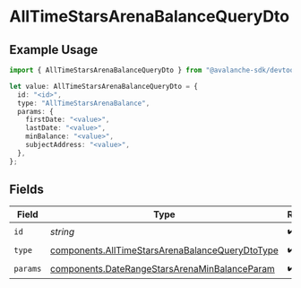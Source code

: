 # AllTimeStarsArenaBalanceQueryDto

## Example Usage

```typescript
import { AllTimeStarsArenaBalanceQueryDto } from "@avalanche-sdk/devtools/models/components";

let value: AllTimeStarsArenaBalanceQueryDto = {
  id: "<id>",
  type: "AllTimeStarsArenaBalance",
  params: {
    firstDate: "<value>",
    lastDate: "<value>",
    minBalance: "<value>",
    subjectAddress: "<value>",
  },
};
```

## Fields

| Field                                                                                                              | Type                                                                                                               | Required                                                                                                           | Description                                                                                                        |
| ------------------------------------------------------------------------------------------------------------------ | ------------------------------------------------------------------------------------------------------------------ | ------------------------------------------------------------------------------------------------------------------ | ------------------------------------------------------------------------------------------------------------------ |
| `id`                                                                                                               | *string*                                                                                                           | :heavy_check_mark:                                                                                                 | N/A                                                                                                                |
| `type`                                                                                                             | [components.AllTimeStarsArenaBalanceQueryDtoType](../../models/components/alltimestarsarenabalancequerydtotype.md) | :heavy_check_mark:                                                                                                 | N/A                                                                                                                |
| `params`                                                                                                           | [components.DateRangeStarsArenaMinBalanceParam](../../models/components/daterangestarsarenaminbalanceparam.md)     | :heavy_check_mark:                                                                                                 | N/A                                                                                                                |